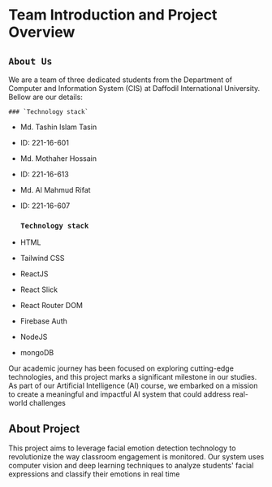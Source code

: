 # Team Introduction and Project Overview

## `About Us`
We are a team of three dedicated students from the Department of Computer and Information System (CIS) at Daffodil International University. Bellow are our details:

    ### `Technology stack`
- Md. Tashin Islam Tasin
- ID: 221-16-601
- Md. Mothaher Hossain
- ID: 221-16-613
- Md. Al Mahmud Rifat
- ID: 221-16-607


    ### `Technology stack`

- HTML
- Tailwind CSS
- ReactJS
- React Slick
- React Router DOM
- Firebase Auth
- NodeJS
- mongoDB


Our academic journey has been focused on exploring cutting-edge technologies, and this project marks a significant milestone in our studies. As part of our Artificial Intelligence (AI) course, we embarked on a mission to create a meaningful and impactful AI system that could address real-world challenges

## About Project
This project aims to leverage facial emotion detection technology to revolutionize the way classroom engagement is monitored. Our system uses computer vision and deep learning techniques to analyze students' facial expressions and classify their emotions in real time
